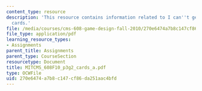 ```yaml
---
content_type: resource
description: 'This resource contains information related to I can''t get no satisfaction:
  cards.'
file: /media/courses/cms-608-game-design-fall-2010/270e6474a7b8c147cf86da251aac4bfd_MITCMS_608F10_p3g2_cards_a.pdf
file_type: application/pdf
learning_resource_types:
- Assignments
parent_title: Assignments
parent_type: CourseSection
resourcetype: Document
title: MITCMS_608F10_p3g2_cards_a.pdf
type: OCWFile
uid: 270e6474-a7b8-c147-cf86-da251aac4bfd
---
```


